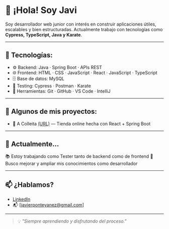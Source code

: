 # 👋 ¡Hola! Soy Javi

Soy desarrollador web junior con interés en construir aplicaciones útiles, escalables y bien estructuradas. Actualmente trabajo con tecnologías como **Cypress, TypeScript, Java y Karate**.

---

## 🧠 Tecnologías:

- ⚙️ Backend: Java · Spring Boot · APIs REST
- 🌐 Frontend: HTML · CSS · JavaScript · React · JavaScript · TypeScript 
- 🗄️ Base de datos: MySQL
- 🧪 Testing: Cypress · Postman · Karate
- 🔧 Herramientas: Git · GitHub · VS Code · IntelliJ

---

## 🚀 Algunos de mis proyectos:

- 🛒 A Colleita [(URL)](https://github.com/Javiponte29/A-Colleita) — Tienda online hecha con React + Spring Boot

---

## 🎯 Actualmente...

📚 Estoy trabajando como Tester tanto de backend como de frontend
🧩 Busco mejorar y ampliar mis conocimientos como desarrollador

---

## 📫 ¿Hablamos?

- [LinkedIn](www.linkedin.com/in/francisco-javier-ponte-yáñez-64bb51236)
- 📬 [javierponteyanez@gmail.com]

---

> 💡 *"Siempre aprendiendo y disfrutando del proceso."*

